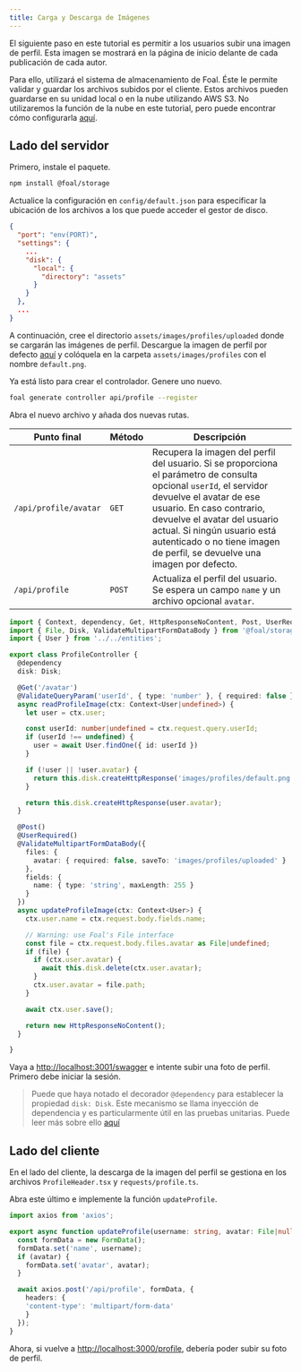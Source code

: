 ```yaml
---
title: Carga y Descarga de Imágenes
---
```


El siguiente paso en este tutorial es permitir a los usuarios subir una imagen de perfil. Esta imagen se mostrará en la página de inicio delante de cada publicación de cada autor.

Para ello, utilizará el sistema de almacenamiento de Foal. Éste le permite validar y guardar los archivos subidos por el cliente. Estos archivos pueden guardarse en su unidad local o en la nube utilizando AWS S3. No utilizaremos la función de la nube en este tutorial, pero puede encontrar cómo configurarla [aquí](../../file-system/local-and-cloud-storage.md).

## Lado del servidor

Primero, instale el paquete. 

```bash
npm install @foal/storage
```

Actualice la configuración en `config/default.json` para especificar la ubicación de los archivos a los que puede acceder el gestor de disco.

```json
{
  "port": "env(PORT)",
  "settings": {
    ...
    "disk": {
      "local": {
        "directory": "assets"
      }
    }
  },
  ...
}
```

A continuación, cree el directorio `assets/images/profiles/uploaded` donde se cargarán las imágenes de perfil. Descargue la imagen de perfil por defecto [aquí](./assets/default.png) y colóquela en la carpeta `assets/images/profiles` con el nombre `default.png`.

Ya está listo para crear el controlador. Genere uno nuevo.

```bash
foal generate controller api/profile --register
```

Abra el nuevo archivo y añada dos nuevas rutas.

| Punto final | Método | Descripción |
| --- | --- | --- |
| `/api/profile/avatar` | `GET` | Recupera la imagen del perfil del usuario. Si se proporciona el parámetro de consulta opcional `userId`, el servidor devuelve el avatar de ese usuario. En caso contrario, devuelve el avatar del usuario actual. Si ningún usuario está autenticado o no tiene imagen de perfil, se devuelve una imagen por defecto. |
| `/api/profile` | `POST` | Actualiza el perfil del usuario. Se espera un campo `name` y un archivo opcional `avatar`. |

```typescript
import { Context, dependency, Get, HttpResponseNoContent, Post, UserRequired, ValidateQueryParam } from '@foal/core';
import { File, Disk, ValidateMultipartFormDataBody } from '@foal/storage';
import { User } from '../../entities';

export class ProfileController {
  @dependency
  disk: Disk;

  @Get('/avatar')
  @ValidateQueryParam('userId', { type: 'number' }, { required: false })
  async readProfileImage(ctx: Context<User|undefined>) {
    let user = ctx.user;

    const userId: number|undefined = ctx.request.query.userId;
    if (userId !== undefined) {
      user = await User.findOne({ id: userId })
    }

    if (!user || !user.avatar) {
      return this.disk.createHttpResponse('images/profiles/default.png');
    }

    return this.disk.createHttpResponse(user.avatar);
  }

  @Post()
  @UserRequired()
  @ValidateMultipartFormDataBody({
    files: {
      avatar: { required: false, saveTo: 'images/profiles/uploaded' }
    },
    fields: {
      name: { type: 'string', maxLength: 255 }
    }
  })
  async updateProfileImage(ctx: Context<User>) {
    ctx.user.name = ctx.request.body.fields.name;

    // Warning: use Foal's File interface
    const file = ctx.request.body.files.avatar as File|undefined;
    if (file) {
      if (ctx.user.avatar) {
        await this.disk.delete(ctx.user.avatar);
      }
      ctx.user.avatar = file.path;
    }

    await ctx.user.save();

    return new HttpResponseNoContent();
  }

}

```

Vaya a [http://localhost:3001/swagger](http://localhost:3001/swagger) e intente subir una foto de perfil. Primero debe iniciar la sesión.

> Puede que haya notado el decorador `@dependency` para establecer la propiedad `disk: Disk`. Este mecanismo se llama inyección de dependencia y es particularmente útil en las pruebas unitarias. Puede leer más sobre ello [aquí](../../architecture/architecture-overview.md)

## Lado del cliente

En el lado del cliente, la descarga de la imagen del perfil se gestiona en los archivos `ProfileHeader.tsx` y `requests/profile.ts`.

Abra este último e implemente la función `updateProfile`.

```typescript
import axios from 'axios';

export async function updateProfile(username: string, avatar: File|null): Promise<void> {
  const formData = new FormData();
  formData.set('name', username);
  if (avatar) {
    formData.set('avatar', avatar);
  }

  await axios.post('/api/profile', formData, {
    headers: {
    'content-type': 'multipart/form-data'
    }
  });
}
```

Ahora, si vuelve a [http://localhost:3000/profile](http://localhost:3000/profile), debería poder subir su foto de perfil.